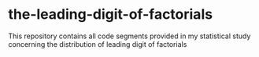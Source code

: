 # the-leading-digit-of-factorials
This repository contains all code segments provided in my statistical study concerning the distribution of leading digit of factorials
